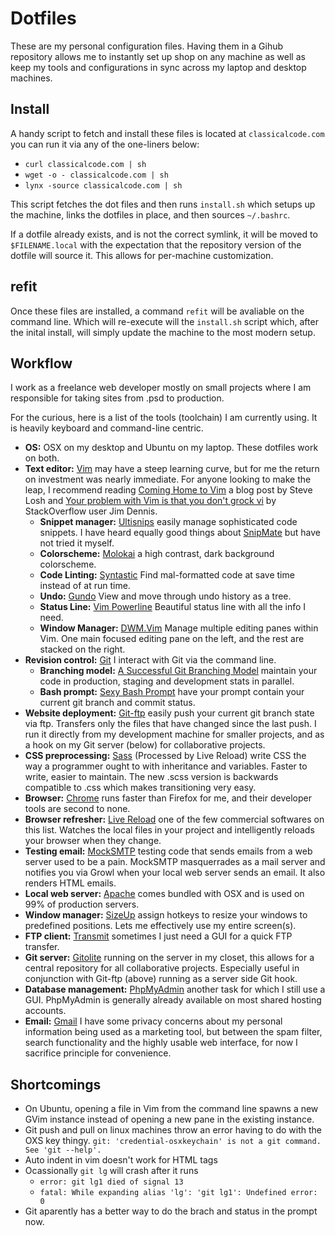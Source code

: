 Dotfiles 
========

These are my personal configuration files. Having them in a Gihub repository
allows me to instantly set up shop on any machine as well as keep my tools and
configurations in sync across my laptop and desktop machines.

Install 
-------

A handy script to fetch and install these files is located at
`classicalcode.com` you can run it via any of the one-liners below:

- `curl classicalcode.com | sh`
- `wget -o - classicalcode.com | sh`
- `lynx -source classicalcode.com | sh`

This script fetches the dot files and then runs `install.sh` which setups up
the machine, links the dotfiles in place, and then sources `~/.bashrc`.

If a dotfile already exists, and is not the correct symlink, it will be moved
to `$FILENAME.local` with the expectation that the repository version of the
dotfile will source it. This allows for per-machine customization.

refit
-----

Once these files are installed, a command `refit` will be avaliable on the
command line. Which will re-execute will the `install.sh` script which, after
the inital install, will simply update the machine to the most modern setup.

Workflow 
--------

I work as a freelance web developer mostly on small projects where I am
responsible for taking sites from .psd to production. 

For the curious, here is a list of the tools (toolchain) I am currently using.
It is heavily keyboard and command-line centric.

- __OS:__ OSX on my desktop and Ubuntu on my laptop. These dotfiles work on
  both. 
- __Text editor:__ [Vim](http://www.vim.org/) may have a steep learning curve,
  but for me the return on investment was nearly immediate. For anyone looking
  to make the leap, I recommend reading [Coming Home to
  Vim](http://stevelosh.com/blog/2010/09/coming-home-to-vim/) a blog post by
  Steve Losh and [Your problem with Vim is that you don't grock
  vi](http://stackoverflow.com/a/1220118) by StackOverflow user Jim Dennis.
    - __Snippet manager:__
      [Ultisnips](https://github.com/vim-scripts/UltiSnips) easily manage
      sophisticated code snippets. I have heard equally good things about
      [SnipMate](https://github.com/msanders/snipmate.vim/) but have not tried
      it myself.
    - __Colorscheme:__
      [Molokai](http://www.vim.org/scripts/script.php?script_id=2340) a high
      contrast, dark background colorscheme. 
    - __Code Linting:__ [Syntastic](http://github.com/scrooloose/syntastic)
      Find mal-formatted code at save time instead of at run time.
    - __Undo:__ [Gundo](http://github.com/sjl/gundo.vim) View and move through
      undo history as a tree.
    - __Status Line:__ [Vim
      Powerline](http://github.com/Lokaltog/vim-powerline) Beautiful status
      line with all the info I need.
    - __Window Manager:__ [DWM.Vim](http://github.com/spolu/dwm.vim) Manage
      multiple editing panes within Vim. One main focused editing pane on the
      left, and the rest are stacked on the right.
- __Revision control:__ [Git](http://git-scm.com/) I interact with Git via the
  command line.
    - __Branching model:__ [A Successful Git Branching
      Model](http://nvie.com/posts/a-successful-git-branching-model/) maintain
      your code in production, staging and development stats in parallel.
    - __Bash prompt:__ [Sexy Bash
      Prompt](https://github.com/captbaritone/dotfiles/blob/master/bash_prompt)
      have your prompt contain your current git branch and commit status.
- __Website deployment:__ [Git-ftp](https://github.com/ezyang/git-ftp) easily
  push your current git branch state via ftp. Transfers only the files that
  have changed since the last push. I run it directly from my development
  machine for smaller projects, and as a hook on my Git server (below) for
  collaborative projects.
- __CSS preprocessing:__ [Sass](http://sass-lang.com/) (Processed by Live
  Reload) write CSS the way a programmer ought to with inheritance and
  variables. Faster to write, easier to maintain. The new .scss version is
  backwards compatible to .css which makes transitioning very easy. 
- __Browser:__ [Chrome](http://www.google.com/chrome) runs faster than Firefox
  for me, and their developer tools are second to none.
- __Browser refresher:__ [Live Reload](http://livereload.com/) one of the few
  commercial softwares on this list. Watches the local files in your project
  and intelligently reloads your browser when they change.
- __Testing email:__ [MockSMTP](http://mocksmtpapp.com/) testing code that
  sends emails from a web server used to be a pain. MockSMTP masquerrades as
  a mail server and notifies you via Growl when your local web server sends an
  email.  It also renders HTML emails.
- __Local web server:__ [Apache](http://httpd.apache.org/) comes bundled with
  OSX and is used on 99% of production servers.
- __Window manager:__ [SizeUp](http://www.irradiatedsoftware.com/sizeup/)
  assign hotkeys to resize your windows to predefined positions. Lets me
  effectively use my entire screen(s).
- __FTP client:__ [Transmit](http://panic.com/transmit/) sometimes I just need
  a GUI for a quick FTP transfer.
- __Git server:__ [Gitolite](https://github.com/sitaramc/gitolite/) running on
  the server in my closet, this allows for a central repository for all
  collaborative projects. Especially useful in conjunction with Git-ftp (above)
  running as a server side Git hook.
- __Database management:__ [PhpMyAdmin](http://www.phpmyadmin.net/) another
  task for which I still use a GUI. PhpMyAdmin is generally already available
  on most shared hosting accounts.
- __Email:__ [Gmail](http://gmail.com) I have some privacy concerns about my
  personal information being used as a marketing tool, but between the spam
  filter, search functionality and the highly usable web interface, for now
  I sacrifice principle for convenience.

Shortcomings 
------------

- On Ubuntu, opening a file in Vim from the command line spawns a new GVim
  instance instead of opening a new pane in the existing instance.
- Git push and pull on linux machines throw an error having to do with the OXS
  key thingy. `git: 'credential-osxkeychain' is not a git command. See 'git
  --help'.`
- Auto indent in vim doesn't work for HTML tags
- Ocassionally `git lg` will crash after it runs
    - `error: git lg1 died of signal 13`
    - `fatal: While expanding alias 'lg': 'git lg1': Undefined error: 0`
- Git aparently has a better way to do the brach and status in the prompt now.
